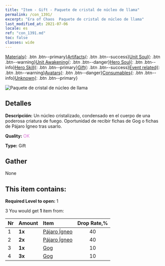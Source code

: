 ```yaml
---
title: "Item - Gift - Paquete de cristal de núcleo de llama"
permalink: /con_1391/
excerpt: "Era of Chaos  Paquete de cristal de núcleo de llama"
last_modified_at: 2021-07-06
locale: es
ref: "con_1391.md"
toc: false
classes: wide
---
```

 [Materials](/ItemsES/){: .btn .btn--primary}[Artifacts](/ItemsES/Artifacts/){: .btn .btn--success}[Unit Soul](/ItemsES/UnitSoul/){: .btn .btn--warning}[Unit Awakening](/ItemsES/UnitAwakening/){: .btn .btn--danger}[Hero Soul](/ItemsES/HeroSoul/){: .btn .btn--info}[Hero Skill](/ItemsES/HeroSkill/){: .btn .btn--primary}[Gift](/ItemsES/Gift/){: .btn .btn--success}[Event related](/ItemsES/Events/){: .btn .btn--warning}[Avatars](/ItemsES/Avatars/){: .btn .btn--danger}[Consumables](/ItemsES/Consumables/){: .btn .btn--info}[Unknown](/ItemsES/Unknown/){: .btn .btn--primary}

 ![Paquete de cristal de núcleo de llama](/images/t/i_907005.png)

## Detalles
 **Descripción:** Un núcleo cristalizado, condensado en el cuerpo de una poderosa criatura de fuego. Oportunidad de recibir fichas de Gog o fichas de Pájaro Ígneo tras usarlo.

 **Quality:** <span style="color: #DA70D6">OK</span>

 **Type:** Gift

## Gather

  None

## This item contains:

 **Required Level to open:** 1

 3 You would get **1** item  from:

  | Nr | Amount |     Item    | Drop Rate,% |
  |:---|:-------|:------------|:---------:|
  | 1 |  **1x** | [Pájaro Ígneo](/ItemsES/unt_268/) | 40 | 
  | 2 |  **2x** | [Pájaro Ígneo](/ItemsES/unt_268/) | 40 | 
  | 3 |  **1x** | [Gog](/ItemsES/unt_227/) | 10 | 
  | 4 |  **3x** | [Gog](/ItemsES/unt_227/) | 10 | 
